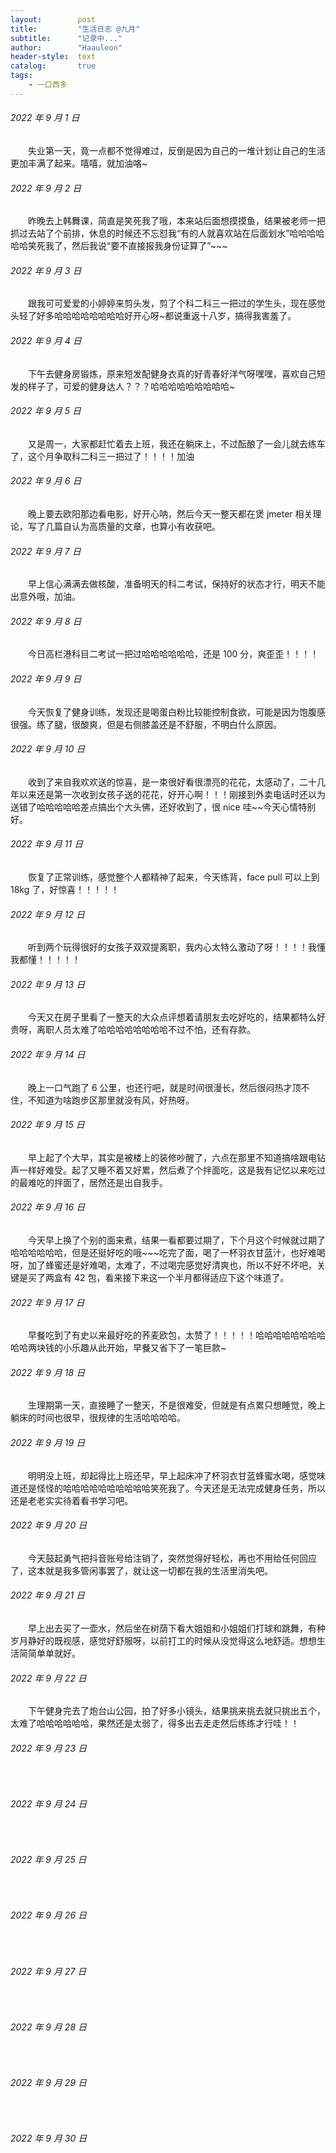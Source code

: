 ```yaml
---
layout:        post
title:         "生活日志 @九月"
subtitle:      "记录中..."
author:        "Haauleon"
header-style:  text
catalog:       true
tags:
    - 一口西多
---
```


###### 2022 年 9 月 1 日
&emsp;&emsp;失业第一天，竟一点都不觉得难过，反倒是因为自己的一堆计划让自己的生活更加丰满了起来。嘻嘻，就加油咯~

###### 2022 年 9 月 2 日
&emsp;&emsp;昨晚去上韩舞课，简直是笑死我了哦，本来站后面想摸摸鱼，结果被老师一把抓过去站了个前排，休息的时候还不忘怼我“有的人就喜欢站在后面划水”哈哈哈哈哈哈笑死我了，然后我说“要不直接报我身份证算了”~~~

###### 2022 年 9 月 3 日
&emsp;&emsp;跟我可可爱爱的小婷婷来剪头发，剪了个科二科三一把过的学生头，现在感觉头轻了好多哈哈哈哈哈哈哈哈好开心呀~都说重返十八岁，搞得我害羞了。

###### 2022 年 9 月 4 日
&emsp;&emsp;下午去健身房锻炼，原来短发配健身衣真的好青春好洋气呀嘿嘿，喜欢自己短发的样子了，可爱的健身达人？？？哈哈哈哈哈哈哈哈哈~

###### 2022 年 9 月 5 日
&emsp;&emsp;又是周一，大家都赶忙着去上班，我还在躺床上，不过酝酿了一会儿就去练车了，这个月争取科二科三一把过了！！！！加油

###### 2022 年 9 月 6 日
&emsp;&emsp;晚上要去欧阳那边看电影，好开心呐，然后今天一整天都在煲 jmeter 相关理论，写了几篇自认为高质量的文章，也算小有收获吧。

###### 2022 年 9 月 7 日
&emsp;&emsp;早上信心满满去做核酸，准备明天的科二考试，保持好的状态才行，明天不能出意外哦，加油。

###### 2022 年 9 月 8 日
&emsp;&emsp;今日高栏港科目二考试一把过哈哈哈哈哈哈，还是 100 分，爽歪歪！！！！

###### 2022 年 9 月 9 日
&emsp;&emsp;今天恢复了健身训练，发现还是喝蛋白粉比较能控制食欲，可能是因为饱腹感很强。练了腿，很酸爽，但是右侧膝盖还是不舒服，不明白什么原因。

###### 2022 年 9 月 10 日
&emsp;&emsp;收到了来自我欢欢送的惊喜，是一束很好看很漂亮的花花，太感动了，二十几年以来还是第一次收到女孩子送的花花，好开心啊！！！刚接到外卖电话时还以为送错了哈哈哈哈哈差点搞出个大头佛，还好收到了，很 nice 哇~~今天心情特别好。

###### 2022 年 9 月 11 日
&emsp;&emsp;恢复了正常训练，感觉整个人都精神了起来，今天练背，face pull 可以上到 18kg 了，好惊喜！！！！！

###### 2022 年 9 月 12 日
&emsp;&emsp;听到两个玩得很好的女孩子双双提离职，我内心太特么激动了呀！！！！我懂我都懂！！！！！

###### 2022 年 9 月 13 日
&emsp;&emsp;今天又在房子里看了一整天的大众点评想着请朋友去吃好吃的，结果都特么好贵呀，离职人员太难了哈哈哈哈哈哈哈哈不过不怕，还有存款。

###### 2022 年 9 月 14 日
&emsp;&emsp;晚上一口气跑了 6 公里，也还行吧，就是时间很漫长，然后很闷热才顶不住，不知道为啥跑步区那里就没有风，好热呀。

###### 2022 年 9 月 15 日
&emsp;&emsp;早上起了个大早，其实是被楼上的装修吵醒了，六点在那里不知道搞啥跟电钻声一样好难受。起了又睡不着又好累，然后煮了个拌面吃，这是我有记忆以来吃过的最难吃的拌面了，居然还是出自我手。

###### 2022 年 9 月 16 日
&emsp;&emsp;今天早上换了个别的面来煮，结果一看都要过期了，下个月这个时候就过期了哈哈哈哈哈哈，但是还挺好吃的哦~~~吃完了面，喝了一杯羽衣甘蓝汁，也好难喝呀，加了蜂蜜还是好难喝，太难了，不过喝完感觉好清爽也，所以不好不坏吧，关键是买了两盒有 42 包，看来接下来这一个半月都得适应下这个味道了。

###### 2022 年 9 月 17 日
&emsp;&emsp;早餐吃到了有史以来最好吃的荞麦欧包，太赞了！！！！！哈哈哈哈哈哈哈哈哈哈两块钱的小乐趣从此开始，早餐又省下了一笔巨款~

###### 2022 年 9 月 18 日
&emsp;&emsp;生理期第一天，直接睡了一整天，不是很难受，但就是有点累只想睡觉，晚上躺床的时间也很早，很规律的生活哈哈哈哈。

###### 2022 年 9 月 19 日
&emsp;&emsp;明明没上班，却起得比上班还早，早上起床冲了杯羽衣甘蓝蜂蜜水喝，感觉味道还是怪怪的哈哈哈哈哈哈哈哈哈哈笑死我了。今天还是无法完成健身任务，所以还是老老实实待着看书学习吧。

###### 2022 年 9 月 20 日
&emsp;&emsp;今天鼓起勇气把抖音账号给注销了，突然觉得好轻松，再也不用给任何回应了，这本就是我多管闲事罢了，就让这一切都在我的生活里消失吧。

###### 2022 年 9 月 21 日
&emsp;&emsp;早上出去买了一壶水，然后坐在树荫下看大姐姐和小姐姐们打球和跳舞，有种岁月静好的既视感，感觉好舒服呀，以前打工的时候从没觉得这么地舒适。想想生活简简单单就好。

###### 2022 年 9 月 22 日
&emsp;&emsp;下午健身完去了炮台山公园，拍了好多小镜头，结果挑来挑去就只挑出五个，太难了哈哈哈哈哈哈，果然还是太弱了，得多出去走走然后练练才行哇！！

###### 2022 年 9 月 23 日
&emsp;&emsp;

###### 2022 年 9 月 24 日
&emsp;&emsp;

###### 2022 年 9 月 25 日
&emsp;&emsp;

###### 2022 年 9 月 26 日
&emsp;&emsp;

###### 2022 年 9 月 27 日
&emsp;&emsp;

###### 2022 年 9 月 28 日
&emsp;&emsp;

###### 2022 年 9 月 29 日
&emsp;&emsp;

###### 2022 年 9 月 30 日
&emsp;&emsp;